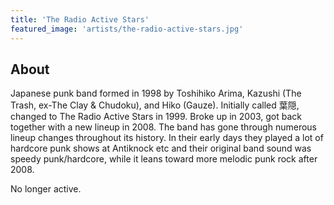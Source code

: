 ```yaml
---
title: 'The Radio Active Stars'
featured_image: 'artists/the-radio-active-stars.jpg'
---
```


## About

Japanese punk band formed in 1998 by Toshihiko Arima, Kazushi (The Trash, ex-The Clay & Chudoku), and Hiko (Gauze). Initially called 葉隠, changed to The Radio Active Stars in 1999. Broke up in 2003, got back together with a new lineup in 2008. The band has gone through numerous lineup changes throughout its history. In their early days they played a lot of hardcore punk shows at Antiknock etc and their original band sound was speedy punk/hardcore, while it leans toward more melodic punk rock after 2008. 

No longer active.
